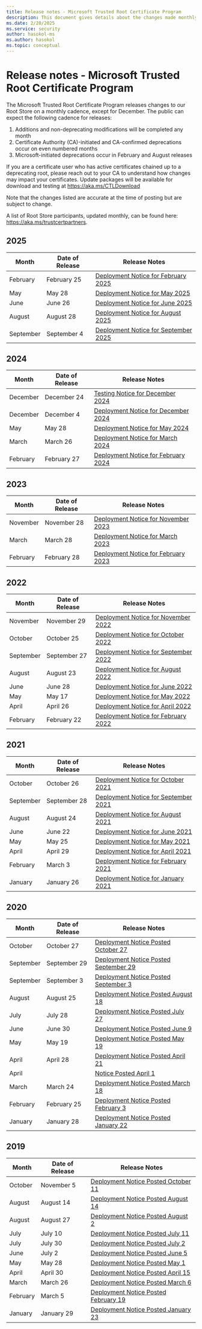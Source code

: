 ```yaml
---
title: Release notes - Microsoft Trusted Root Certificate Program
description: This document gives details about the changes made monthly to the root store.
ms.date: 2/20/2025
ms.service: security
author: hasokol-ms
ms.author: hasokol
ms.topic: conceptual
---
```

# Release notes - Microsoft Trusted Root Certificate Program

The Microsoft Trusted Root Certificate Program releases changes to our Root Store on a monthly cadence, except for December. The public can expect the following cadence for releases: 
1.	Additions and non-deprecating modifications will be completed any month
2.	Certificate Authority (CA)-initiated and CA-confirmed deprecations occur on even numbered months
3.	Microsoft-initiated deprecations occur in February and August releases

If you are a certificate user who has active certificates chained up to a deprecating root,  please reach out to your CA to understand how changes may impact your certificates. 
Update packages will be available for download and testing at <https://aka.ms/CTLDownload> 

Note that the changes listed are accurate at the time of posting but are subject to change.

A list of Root Store participants, updated monthly, can be found here: <https://aka.ms/trustcertpartners>. 

## 2025

| Month |	Date of Release	| Release Notes |
|---|---|---|
| February | February 25 | [Deployment Notice for February 2025](2025/february-2025.md) |
| May | May 28 | [Deployment Notice for May 2025](2025/may-2025.md) |
| June | June 26 | [Deployment Notice for June 2025](2025/june-2025.md) |
| August | August 28 | [Deployment Notice for August 2025](2025/august-2025.md) |
| September | September 4 | [Deployment Notice for September 2025](2025/september-2025.md) |

## 2024

| Month |	Date of Release	| Release Notes |
|---|---|---|
| December | December 24 | [Testing Notice for December 2024](dec-24-testing-notice.md) |
| December | December 4 | [Deployment Notice for December 2024](2024/december-2024.md) |
| May | May 28 | [Deployment Notice for May 2024](2024/may-2024.md) |
| March | March 26 | [Deployment Notice for March 2024](2024/March2024.md) |
| February | February 27 | [Deployment Notice for February 2024](2024/Feb2024.md) |

## 2023

| Month |	Date of Release	| Release Notes |
|---|---|---|
| November | November 28 | [Deployment Notice for November 2023](2023/Nov2023.md) |
| March | March 28 | [Deployment Notice for March 2023](2023/March2023.md) |
| February | February 28 | [Deployment Notice for February 2023](2023/Feb2023.md) |

## 2022

| Month |	Date of Release	| Release Notes |
|---|---|---|
| November | November 29 | [Deployment Notice for November 2022](2022/November2022.md) |
| October | October 25 | [Deployment Notice for October 2022](2022/October2022.md) |
| September | September 27 | [Deployment Notice for September 2022](2022/September2022.md) |
| August | August 23 | [Deployment Notice for August 2022](2022/August2022.md) |
| June | June 28 | [Deployment Notice for June 2022](2022/June2022.md) |
| May | May 17 | [Deployment Notice for May 2022](2022/May2022.md) |
| April | April 26 | [Deployment Notice for April 2022](2022/April2022.md) |
| February | February 22 | [Deployment Notice for February 2022](2022/February2022.md) |

## 2021

| Month |	Date of Release	| Release Notes |
|---|---|---|
| October | October 26 | [Deployment Notice for October 2021](2021/October2021.md) |
| September | September 28 | [Deployment Notice for September 2021](2021/September2021.md) |
| August | August 24 | [Deployment Notice for August 2021](2021/August2021.md) |
| June | June 22 | [Deployment Notice for June 2021](2021/June2021.md) |
| May | May 25 | [Deployment Notice for May 2021](2021/May2021.md) |
| April | April 29 | [Deployment Notice for April 2021](2021/April2021.md) |
| February | March 3 | [Deployment Notice for February 2021](2021/Feb2021.md) |
| January | January 26 | [Deployment Notice for January 2021](2021/January2021.md) |

## 2020

| Month |	Date of Release	| Release Notes |
|---|---|---|
| October | October 27 | [Deployment Notice Posted October 27](2020/October2020.md) |
| September | September 29 | [Deployment Notice Posted September 29](2020/September2020.md) |
| September | September 3 | [Deployment Notice Posted September 3](2020/September2020-2.md) | 
| August | August 25  | [Deployment Notice Posted August 18](2020/august2020.md) |
| July | July 28  | [Deployment Notice Posted July 27](2020/july2020.md) |
| June | June 30  | [Deployment Notice Posted June 9](2020/June2020.md) |
| May | May 19  | [Deployment Notice Posted May 19](2020/May2020.md) |
| April | April 28  | [Deployment Notice Posted April 21](2020/April2020-2.md) |
| April |   | [Notice Posted April 1](2020/April2020.md) |
| March | March 24  | [Deployment Notice Posted March 18](2020/March2020.md) |
| February | February 25  | [Deployment Notice Posted February 3](2020/Feb2020.md) |
| January | January 28  | [Deployment Notice Posted January 22](2020/Jan2020.md) |

## 2019 

| Month |	Date of Release	| Release Notes |
|---|---|---|
| October | November 5  | [Deployment Notice Posted October 11](2019/oct2019.md) |
| August | August 14 | [Deployment Notice Posted August 14](2019/august2019-2.md) |
| August | August 27 | [Deployment Notice Posted August 2](2019/august2019.md) |
| July | July 10 | [Deployment Notice Posted July 11](2019/july2019-2.md) |
| July | July 30 | [Deployment Notice Posted July 2](2019/July2019.md) |
| June | July 2 | [Deployment Notice Posted June 5](2019/june2019.md) |
| May | May 28 | [Deployment Notice Posted May 1](2019/May2019.md) |
| April | April 30 | [Deployment Notice Posted April 15](2019/April2019.md) |
| March | March 26 | [Deployment Notice Posted March 6](2019/Mar2019.md) |
| February | March 5 | [Deployment Notice Posted February 19](2019/Feb2019.md) |
| January | January 29 | [Deployment Notice Posted January 23](2019/Jan2019.md) |

